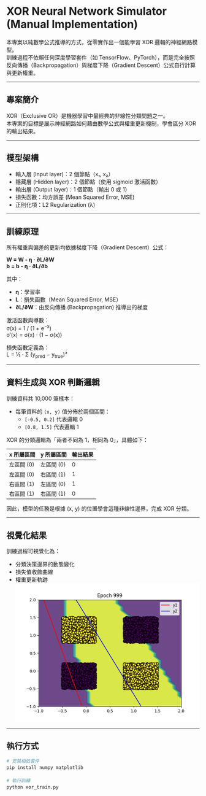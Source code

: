 # XOR Neural Network Simulator (Manual Implementation)

本專案以純數學公式推導的方式，從零實作出一個能學習 XOR 邏輯的神經網路模型。  
訓練過程不依賴任何深度學習套件（如 TensorFlow、PyTorch），而是完全按照反向傳播（Backpropagation）與梯度下降（Gradient Descent）公式自行計算與更新權重。

---

## 專案簡介
XOR（Exclusive OR）是機器學習中最經典的非線性分類問題之一。  
本專案的目標是展示神經網路如何藉由數學公式與權重更新機制，學會區分 XOR 的輸出結果。

---

## 模型架構
- 輸入層 (Input layer)：2 個節點（x₁, x₂）  
- 隱藏層 (Hidden layer)：2 個節點（使用 sigmoid 激活函數）  
- 輸出層 (Output layer)：1 個節點（輸出 0 或 1）  
- 損失函數：均方誤差 (Mean Squared Error, MSE)  
- 正則化項：L2 Regularization (λ)

---

## 訓練原理
所有權重與偏差的更新均依據梯度下降（Gradient Descent）公式：

**W = W - η · ∂L/∂W**  
**b = b - η · ∂L/∂b**

其中：
- **η**：學習率  
- **L**：損失函數（Mean Squared Error, MSE）  
- **∂L/∂W**：由反向傳播 (Backpropagation) 推導出的梯度  

激活函數與導數：  
σ(x) = 1 / (1 + e<sup>−x</sup>)  
σ′(x) = σ(x) · (1 − σ(x))

損失函數定義為：  
L = ½ · Σ (y<sub>pred</sub> − y<sub>true</sub>)²

---

## 資料生成與 XOR 判斷邏輯

訓練資料共 10,000 筆樣本：
- 每筆資料的 `(x, y)` 值分佈於兩個區間：
  - `[-0.5, 0.2]` 代表邏輯 0  
  - `[0.8, 1.5]` 代表邏輯 1  

XOR 的分類邏輯為「兩者不同為 1，相同為 0」，具體如下：

| x 所屬區間 | y 所屬區間 | 輸出結果 |
|-------------|-------------|----------|
| 左區間 (0)  | 左區間 (0)  | 0 |
| 左區間 (0)  | 右區間 (1)  | 1 |
| 右區間 (1)  | 左區間 (0)  | 1 |
| 右區間 (1)  | 右區間 (1)  | 0 |

因此，模型的任務是根據 (x, y) 的位置學會這種非線性邊界，完成 XOR 分類。

---

## 視覺化結果
訓練過程可視覺化為：
- 分類決策邊界的動態變化  
- 損失值收斂曲線  
- 權重更新軌跡  
![XOR Decision Boundary Example](images.gif)

---

## 執行方式
```bash
# 安裝相依套件
pip install numpy matplotlib

# 執行訓練
python xor_train.py
